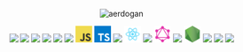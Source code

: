 <p align="center">
    <img src="https://github-profile-trophy.vercel.app/?username=aerdogan&theme=gruvbox&rank=SECRET,SSS,SS,S,AAA,AA,A,B&margin-w=5" alt="aerdogan" />
</p>

<p align="center">   
    <code><img height="30" src="https://user-images.githubusercontent.com/193318/115978347-47e09280-a587-11eb-9000-60f6f2a84928.png"></code>
    <code><img height="30" src="https://user-images.githubusercontent.com/193318/115978543-bffb8800-a588-11eb-8ebd-f06e4a188793.png"></code>
    <code><img height="30" src="https://user-images.githubusercontent.com/193318/115995654-ca4b6f80-a5e4-11eb-92ca-511234f5e5ef.png"></code>
    <code><img height="30" src="https://user-images.githubusercontent.com/193318/116010894-82e7d200-a62a-11eb-9fb7-20c08f1f2c29.png"></code>
    <code><img height="30" src="https://user-images.githubusercontent.com/193318/115978414-d48b5080-a587-11eb-9b3d-1b1c47536760.png"></code>
    <code><img height="30" src="https://user-images.githubusercontent.com/193318/115978470-3d72c880-a588-11eb-8a91-7c71411c2f9a.png"></code>
    <code><img height="30" src="https://raw.githubusercontent.com/github/explore/80688e429a7d4ef2fca1e82350fe8e3517d3494d/topics/javascript/javascript.png"></code>
    <code><img height="30" src="https://raw.githubusercontent.com/github/explore/80688e429a7d4ef2fca1e82350fe8e3517d3494d/topics/typescript/typescript.png"></code>
    <code><img height="30" src="https://user-images.githubusercontent.com/193318/115977656-87f14680-a582-11eb-802d-78cc4ac1c93d.png"></code>
    <code><img height="30" src="https://raw.githubusercontent.com/github/explore/80688e429a7d4ef2fca1e82350fe8e3517d3494d/topics/react/react.png"></code>
    <code><img height="30" src="https://user-images.githubusercontent.com/193318/115978599-3304fe80-a589-11eb-9146-5cd692f96197.png"></code>
    <code><img height="30" src="https://raw.githubusercontent.com/github/explore/5c058a388828bb5fde0bcafd4bc867b5bb3f26f3/topics/graphql/graphql.png"></code>
    <code><img height="30" src="https://user-images.githubusercontent.com/193318/116010973-e5d96900-a62a-11eb-87a1-5e081ea2f57e.png"></code>
    <code><img height="30" src="https://raw.githubusercontent.com/github/explore/80688e429a7d4ef2fca1e82350fe8e3517d3494d/topics/nodejs/nodejs.png"></code>
    <code><img height="30" src="https://user-images.githubusercontent.com/193318/115978662-b58dbe00-a589-11eb-8cdc-ae3f85868d6b.png"></code>
    <code><img height="30" src="https://user-images.githubusercontent.com/193318/115991501-56539c00-a5d1-11eb-8d16-39f0ca220135.png"></code>
    <code><img height="30" src="https://user-images.githubusercontent.com/193318/115991453-1f7d8600-a5d1-11eb-8325-df28319ac897.png"></code>
</p>
